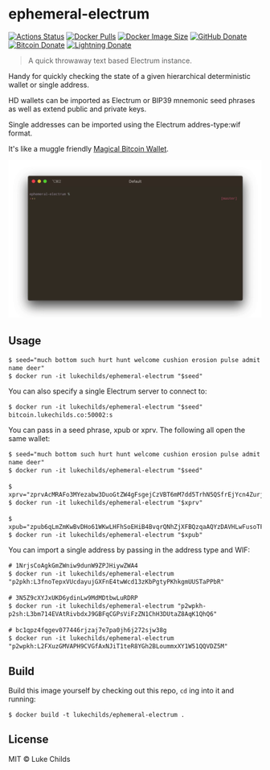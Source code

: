 # ephemeral-electrum

[![Actions Status](https://badgen.net/github/checks/lukechilds/ephemeral-electrum?icon=github&label=Build%20Status)](https://github.com/lukechilds/ephemeral-electrum/actions)
[![Docker Pulls](https://badgen.net/docker/pulls/lukechilds/ephemeral-electrum?icon=docker&label=Docker%20pulls)](https://hub.docker.com/r/lukechilds/ephemeral-electrum/)
[![Docker Image Size](https://badgen.net/docker/size/lukechilds/ephemeral-electrum/latest/amd64?icon=docker&label=lukechilds/ephemeral-electrum)](https://hub.docker.com/r/lukechilds/ephemeral-electrum/tags)
[![GitHub Donate](https://badgen.net/badge/GitHub/Sponsor/D959A7?icon=github)](https://github.com/sponsors/lukechilds)
[![Bitcoin Donate](https://badgen.net/badge/Bitcoin/Donate/F19537?icon=bitcoin)](https://blockstream.info/address/3Luke2qRn5iLj4NiFrvLBu2jaEj7JeMR6w)
[![Lightning Donate](https://badgen.net/badge/Lightning/Donate/F6BC41?icon=bitcoin-lightning)](https://tippin.me/@lukechilds?refurl=github.com/lukechilds/ephemeral-electrum)

> A quick throwaway text based Electrum instance.

Handy for quickly checking the state of a given hierarchical deterministic wallet or single address.

HD wallets can be imported as Electrum or BIP39 mnemonic seed phrases as well as extend public and private keys.

Single addresses can be imported using the Electrum addres-type:wif format.

It's like a muggle friendly [Magical Bitcoin Wallet](https://github.com/MagicalBitcoin/magical-bitcoin-wallet).

<div align="center">
	<img src="media/demo.gif" width="879">
</div>

## Usage

```shell
$ seed="much bottom such hurt hunt welcome cushion erosion pulse admit name deer"
$ docker run -it lukechilds/ephemeral-electrum "$seed"
```

You can also specify a single Electrum server to connect to:

```shell
$ docker run -it lukechilds/ephemeral-electrum "$seed" bitcoin.lukechilds.co:50002:s
```

You can pass in a seed phrase, xpub or xprv. The following all open the same wallet:

```shell
$ seed="much bottom such hurt hunt welcome cushion erosion pulse admit name deer"
$ docker run -it lukechilds/ephemeral-electrum "$seed"

$ xprv="zprvAcMRAFo3MYezabw3DuoGtZW4gFsgejCzVBT6mM7dd5TrhN5QSfrEjYcn4ZurjAoBT2ocLY7bH1bLpYKdrg1EbF3FtZjBCC6WPGVWqi7yJyc"
$ docker run -it lukechilds/ephemeral-electrum "$xprv"

$ xpub="zpub6qLmZmKwBvDHo61WKwLHFhSoEHiB4BvqrQNhZjXFBQzqaAQYzDAVHLwFusoTFSwai8ZpR3uKEaYMo34nWiJhJ1v4sbusJRHMSLd3hMZUmcp"
$ docker run -it lukechilds/ephemeral-electrum "$xpub"
```

You can import a single address by passing in the address type and WIF:

```shell
# 1NrjsCoAgkGmZWniw9dunW9ZPJHiywZWA4
$ docker run -it lukechilds/ephemeral-electrum "p2pkh:L3fnoTepxVUcdayujGXFnE4twWcd13zKbPgtyPKhkgmUUSTaPPbR"

# 3N5Z9cXYJxUKD6ydinLw9MdMDtbwLuRDRP
$ docker run -it lukechilds/ephemeral-electrum "p2wpkh-p2sh:L3bm714EVAtRivbdxJ9GBFqCGPsViFzZN1ChH3DUtaZ8AqK1QhQ6"

# bc1qpz4fqgev077446rjzaj7e7pa0jh6j272sjw38g
$ docker run -it lukechilds/ephemeral-electrum "p2wpkh:L2FXuzGMVAPH9CVGfAxNJiT1teR8YGh2BLoummxXY1W51QQVDZ5M"
```

## Build

Build this image yourself by checking out this repo, `cd` ing into it and running:

```shell
$ docker build -t lukechilds/ephemeral-electrum .
```

## License

MIT © Luke Childs
